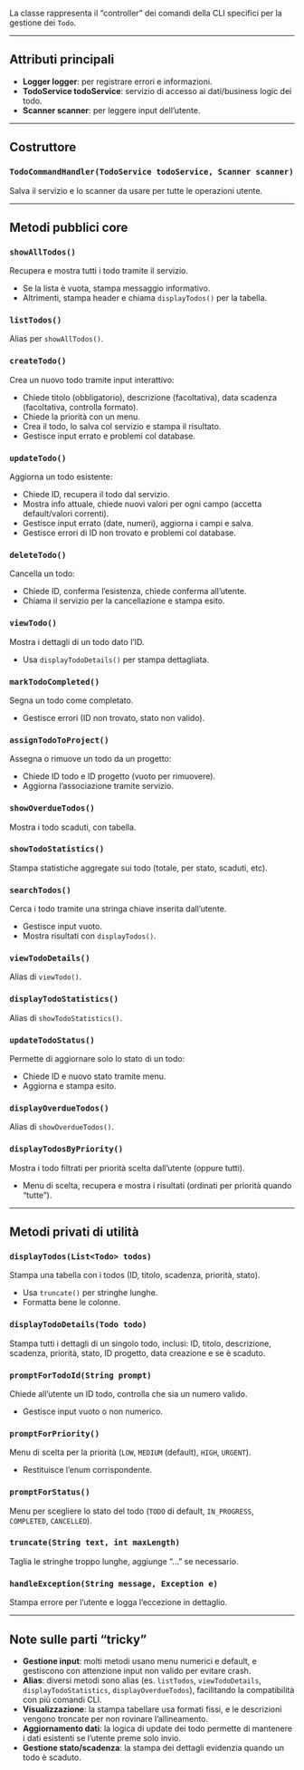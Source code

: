 La classe rappresenta il “controller” dei comandi della CLI specifici per la gestione dei `Todo`.

---

## Attributi principali

- **Logger logger**: per registrare errori e informazioni.
- **TodoService todoService**: servizio di accesso ai dati/business logic dei todo.
- **Scanner scanner**: per leggere input dell’utente.

---

## Costruttore

### `TodoCommandHandler(TodoService todoService, Scanner scanner)`
Salva il servizio e lo scanner da usare per tutte le operazioni utente.

---

## Metodi pubblici core

### `showAllTodos()`
Recupera e mostra tutti i todo tramite il servizio.  
- Se la lista è vuota, stampa messaggio informativo.
- Altrimenti, stampa header e chiama `displayTodos()` per la tabella.

### `listTodos()`
Alias per `showAllTodos()`.

### `createTodo()`
Crea un nuovo todo tramite input interattivo:
- Chiede titolo (obbligatorio), descrizione (facoltativa), data scadenza (facoltativa, controlla formato).
- Chiede la priorità con un menu.
- Crea il todo, lo salva col servizio e stampa il risultato.
- Gestisce input errato e problemi col database.

### `updateTodo()`
Aggiorna un todo esistente:
- Chiede ID, recupera il todo dal servizio.
- Mostra info attuale, chiede nuovi valori per ogni campo (accetta default/valori correnti).
- Gestisce input errato (date, numeri), aggiorna i campi e salva.
- Gestisce errori di ID non trovato e problemi col database.

### `deleteTodo()`
Cancella un todo:
- Chiede ID, conferma l’esistenza, chiede conferma all’utente.
- Chiama il servizio per la cancellazione e stampa esito.

### `viewTodo()`
Mostra i dettagli di un todo dato l’ID.
- Usa `displayTodoDetails()` per stampa dettagliata.

### `markTodoCompleted()`
Segna un todo come completato.
- Gestisce errori (ID non trovato, stato non valido).

### `assignTodoToProject()`
Assegna o rimuove un todo da un progetto:
- Chiede ID todo e ID progetto (vuoto per rimuovere).
- Aggiorna l’associazione tramite servizio.

### `showOverdueTodos()`
Mostra i todo scaduti, con tabella.

### `showTodoStatistics()`
Stampa statistiche aggregate sui todo (totale, per stato, scaduti, etc).

### `searchTodos()`
Cerca i todo tramite una stringa chiave inserita dall’utente.
- Gestisce input vuoto.
- Mostra risultati con `displayTodos()`.

### `viewTodoDetails()`
Alias di `viewTodo()`.

### `displayTodoStatistics()`
Alias di `showTodoStatistics()`.

### `updateTodoStatus()`
Permette di aggiornare solo lo stato di un todo:
- Chiede ID e nuovo stato tramite menu.
- Aggiorna e stampa esito.

### `displayOverdueTodos()`
Alias di `showOverdueTodos()`.

### `displayTodosByPriority()`
Mostra i todo filtrati per priorità scelta dall’utente (oppure tutti).  
- Menu di scelta, recupera e mostra i risultati (ordinati per priorità quando “tutte”).

---

## Metodi privati di utilità

### `displayTodos(List<Todo> todos)`
Stampa una tabella con i todos (ID, titolo, scadenza, priorità, stato).
- Usa `truncate()` per stringhe lunghe.
- Formatta bene le colonne.

### `displayTodoDetails(Todo todo)`
Stampa tutti i dettagli di un singolo todo, inclusi: ID, titolo, descrizione, scadenza, priorità, stato, ID progetto, data creazione e se è scaduto.

### `promptForTodoId(String prompt)`
Chiede all’utente un ID todo, controlla che sia un numero valido.
- Gestisce input vuoto o non numerico.

### `promptForPriority()`
Menu di scelta per la priorità (`LOW`, `MEDIUM` (default), `HIGH`, `URGENT`).
- Restituisce l’enum corrispondente.

### `promptForStatus()`
Menu per scegliere lo stato del todo (`TODO` di default, `IN_PROGRESS`, `COMPLETED`, `CANCELLED`).

### `truncate(String text, int maxLength)`
Taglia le stringhe troppo lunghe, aggiunge “...” se necessario.

### `handleException(String message, Exception e)`
Stampa errore per l’utente e logga l’eccezione in dettaglio.

---

## Note sulle parti “tricky”

- **Gestione input**: molti metodi usano menu numerici e default, e gestiscono con attenzione input non valido per evitare crash.
- **Alias**: diversi metodi sono alias (es. `listTodos`, `viewTodoDetails`, `displayTodoStatistics`, `displayOverdueTodos`), facilitando la compatibilità con più comandi CLI.
- **Visualizzazione**: la stampa tabellare usa formati fissi, e le descrizioni vengono troncate per non rovinare l’allineamento.
- **Aggiornamento dati**: la logica di update dei todo permette di mantenere i dati esistenti se l’utente preme solo invio.
- **Gestione stato/scadenza**: la stampa dei dettagli evidenzia quando un todo è scaduto.
